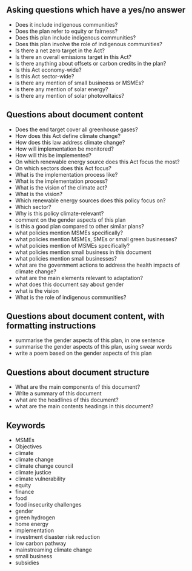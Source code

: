 ## Asking questions which have a yes/no answer

- Does it include indigenous communities?
- Does the plan refer to equity or fairness?
- Does this plan include indigenous communities?
- Does this plan involve the role of indigenous communities?
- Is there a net zero target in the Act?
- Is there an overall emissions target in this Act?
- Is there anything about offsets or carbon credits in the plan?
- Is this Act economy-wide?
- Is this Act sector-wide?
- is there any mention of small busineess or MSMEs?
- is there any mention of solar energy?
- is there any mention of solar photovoltaics?


## Questions about document content

- Does the end target cover all greenhouse gases?
- How does this Act define climate change?
- How does this law address climate change?
- How will implementation be monitored?
- How will this be implemented?
- On which renewable energy source does this Act focus the most?
- On which sectors does this Act focus?
- What is the implementation process like?
- What is the implementation process?
- What is the vision of the climate act?
- What is the vision?
- Which renewable energy sources does this policy focus on?
- Which sector?
- Why is this policy climate-relevant?
- comment on the gender aspects of this plan
- is this a good plan compared to other similar plans?
- what policies mention MSMEs specifically?
- what policies mention MSMEs, SMEs or small green businesses?
- what policies mention of MSMEs specifically?
- what policies mention small business in this document
- what policies mention small businesses?
- what are the government actions to address the health impacts of climate change?
- what are the main elements relevant to adaptation?
- what does this document say about gender
- what is the vision
- What is the role of indigenous communities?


## Questions about document content, with formatting instructions

- summarise the gender aspects of this plan, in one sentence
- summarise the gender aspects of this plan, using swear words
- write a poem based on the gender aspects of this plan


## Questions about document structure

- What are the main components of this document?
- Write a summary of this document
- what are the headlines of this document?
- what are the main contents headings in this document?


## Keywords

- MSMEs
- Objectives
- climate
- climate change
- climate change council
- climate justice
- climate vulnerability
- equity
- finance
- food 
- food insecurity challenges 
- gender
- green hydrogen
- home energy
- implementation
- investment disaster risk reduction
- low carbon pathway
- mainstreaming climate change
- small business
- subsidies
